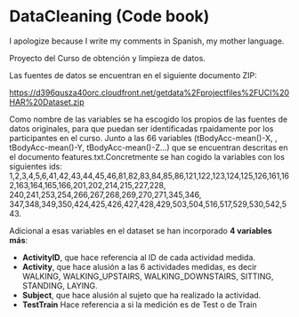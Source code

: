 # DataCleaning (Code book)
I apologize because I write my comments in Spanish, my mother language.

Proyecto del Curso de obtención y limpieza de datos.

Las fuentes de datos se encuentran en el siguiente documento ZIP: 

<a href="http://https://d396qusza40orc.cloudfront.net/getdata%2Fprojectfiles%2FUCI%20HAR%20Dataset.zip">https://d396qusza40orc.cloudfront.net/getdata%2Fprojectfiles%2FUCI%20HAR%20Dataset.zip</a>

Como nombre de las variables se ha escogido los propios de las fuentes de datos originales, para que puedan ser identificadas rpaidamente por los participantes en el curso. Junto a las 66 variables (tBodyAcc-mean()-X, , tBodyAcc-mean()-Y, tBodyAcc-mean()-Z...) que se encuentran descritas en el documento features.txt.Concretmente se han cogido la variables con los siguientes ids: 1,2,3,4,5,6,41,42,43,44,45,46,81,82,83,84,85,86,121,122,123,124,125,126,161,162,163,164,165,166,201,202,214,215,227,228, 240,241,253,254,266,267,268,269,270,271,345,346,	347,348,349,350,424,425,426,427,428,429,503,504,516,517,529,530,542,543.

Adicional a esas variables en el dataset se han incorporado <b>4 variables más</b>:

<ul>

<li><b>ActivityID</b>, que hace referencia al ID de cada actividad medida.</li>

<li><b>Activity</b>, que hace alusión a las 6 actividades medidas, es decir WALKING, WALKING_UPSTAIRS, WALKING_DOWNSTAIRS, SITTING, STANDING, LAYING.</li>

<li><b>Subject</b>, que hace alusión al sujeto que ha realizado la actividad.</li>

<li><b>TestTrain</b> Hace referencia a si la medición es de Test o de Train</li>
